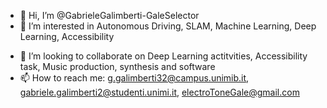 - 👋 Hi, I’m @GabrieleGalimberti-GaleSelector
- 👀 I’m interested in Autonomous Driving, SLAM, Machine Learning, Deep Learning, Accessibility
<!--
- 🌱 I’m currently learning 
-->
- 💞️ I’m looking to collaborate on Deep Learning actitvities, Accessibility task, Music production, synthesis and software
- 📫 How to reach me: g.galimberti32@campus.unimib.it, gabriele.galimberti2@studenti.unimi.it, electroToneGale@gmail.com


<!---
GabrieleGalimberti-GaleSelector/GabrieleGalimberti-GaleSelector is a ✨ special ✨ repository because its `README.md` (this file) appears on your GitHub profile.
You can click the Preview link to take a look at your changes.
--->
